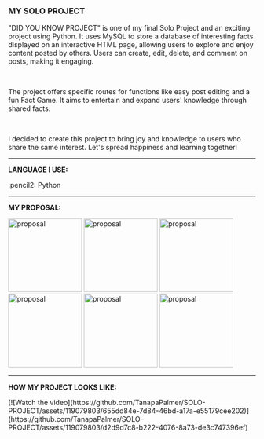 <div>
  <h3>MY SOLO PROJECT</h3>
  <p>"DID YOU KNOW PROJECT" is one of my final Solo Project and an exciting project using Python. It uses MySQL to store a database of interesting facts displayed on an interactive HTML page, allowing users to explore and enjoy content posted by others. Users can create, edit, delete, and comment on posts, making it engaging.</p>
  <br>
  <p>The project offers specific routes for functions like easy post editing and a fun Fact Game. It aims to entertain and expand users' knowledge through shared facts.</p>
  <br>
  <p>I decided to create this project to bring joy and knowledge to users who share the same interest. Let's spread happiness and learning together!</p>

  <hr>

  <div>
    <p><strong>LANGUAGE I USE:</strong></p>
    <p>:pencil2: Python</p>
  </div>

  <hr>

  <div>
    <p><strong>MY PROPOSAL:</strong></p>
    <img src="https://github.com/TanapaPalmer/SOLO-PROJECT/assets/119079803/c585cf5a-c3a8-45e2-a153-d9916a1cb2f2" alt="proposal" height="150"/>
    <img src="https://github.com/TanapaPalmer/SOLO-PROJECT/assets/119079803/47a2ff7c-b9d4-4f64-a1d7-090791aaff9d" alt="proposal" height="150"/>
    <img src="https://github.com/TanapaPalmer/SOLO-PROJECT/assets/119079803/53285bc7-bc0c-4280-aa56-b5768c1d04f1" alt="proposal" height="150"/>
    <img src="https://github.com/TanapaPalmer/SOLO-PROJECT/assets/119079803/e4ba9dde-fbd3-4fa8-a576-65ce491f1627" alt="proposal" height="150"/>
    <img src="https://github.com/TanapaPalmer/SOLO-PROJECT/assets/119079803/e369a1b1-c486-4648-851f-feb587947ba9" alt="proposal" height="150"/>
    <img src="https://github.com/TanapaPalmer/SOLO-PROJECT/assets/119079803/844a0d47-6263-4cda-bfb7-32eb6eb80cc9" alt="proposal" height="150"/>
  </div>

  <hr>

  <div>
  <p><strong>HOW MY PROJECT LOOKS LIKE:</strong></p>
[![Watch the video](https://github.com/TanapaPalmer/SOLO-PROJECT/assets/119079803/655dd84e-7d84-46bd-a17a-e55179cee202)](https://github.com/TanapaPalmer/SOLO-PROJECT/assets/119079803/d2d9d7c8-b222-4076-8a73-de3c747396ef)
  </div>
</div>








